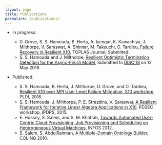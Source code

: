 ```yaml
---
layout: page
title: Publications
permalink: /publications/
---
```

- In progress:
	* D. Grove, S. S. Hamouda, B. Herta, A. Iyengar, K. Kawachiya, J. Milthorpe, V. Saraswat, A. Shinnar, M. Takeuchi, O. Tardieu, [Failure Recovery in Resilient X10](http://domino.research.ibm.com/library/cyberdig.nsf/papers/F6FD6AF7798BA365852581780055018E/$File/rc25660.pdf), TOPLAS Journal, Submitted.
	* S. S. Hamouda and J. Milthorpe, [Resilient Optimistic Termination Detection for the Async-Finish Model](papers/OptFinishTechReport.pdf), Submitted to [DISC'18](http://www.disc-conference.org/wp/disc2018/) on 12 May 2018.

- Published:
	* S. S. Hamouda, B. Herta, J. Milthorpe, D. Grove, and O. Tardieu, [Resilient X10 over MPI User Level Failure Mitigation, X10 workshop](https://dl.acm.org/citation.cfm?id=2931030), PLDI, 2016.
	* S. S. Hamouda, J. Milthorpe, P. E. Strazdins, V. Saraswat, [A Resilient Framework for Iterative Linear Algebra Applications in X10](http://ieeexplore.ieee.org/abstract/document/7284416/), PDSEC workshop, IPDPS, 2015.
	* E. Hossny, S. Salem, and S. M. Khattab, [Towards Automated User-Centric Cloud Provisioning: Job Provisioning and Scheduling on Heterogeneous Virtual Machines](http://ieeexplore.ieee.org/abstract/document/6236557/), INFOS 2012.
	* S. Salem, S. AbdelRahman, [A Multiple-Domain Ontology Builder](https://dl.acm.org/citation.cfm?id=1873890), COLING 2010.

